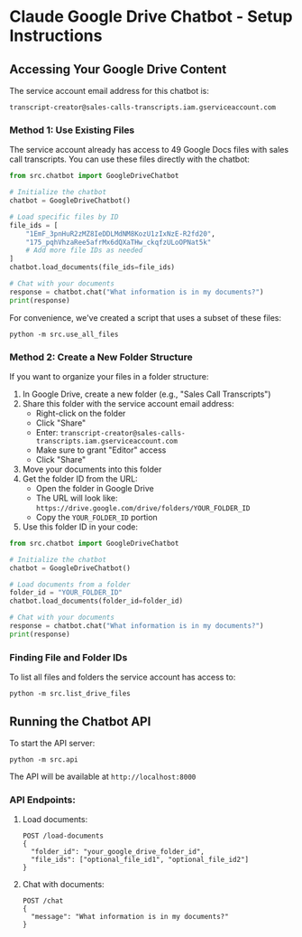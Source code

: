 # Claude Google Drive Chatbot - Setup Instructions

## Accessing Your Google Drive Content

The service account email address for this chatbot is:
```
transcript-creator@sales-calls-transcripts.iam.gserviceaccount.com
```

### Method 1: Use Existing Files

The service account already has access to 49 Google Docs files with sales call transcripts. You can use these files directly with the chatbot:

```python
from src.chatbot import GoogleDriveChatbot

# Initialize the chatbot
chatbot = GoogleDriveChatbot()

# Load specific files by ID
file_ids = [
    "1EmF_3pnHuR2zMZ8IeDDLMdNM8KozU1zIxNzE-R2fd20",
    "175_pqhVhzaRee5afrMx6dQXaTHw_ckqfzULoOPNat5k"
    # Add more file IDs as needed
]
chatbot.load_documents(file_ids=file_ids)

# Chat with your documents
response = chatbot.chat("What information is in my documents?")
print(response)
```

For convenience, we've created a script that uses a subset of these files:
```
python -m src.use_all_files
```

### Method 2: Create a New Folder Structure

If you want to organize your files in a folder structure:

1. In Google Drive, create a new folder (e.g., "Sales Call Transcripts")
2. Share this folder with the service account email address:
   - Right-click on the folder
   - Click "Share"
   - Enter: `transcript-creator@sales-calls-transcripts.iam.gserviceaccount.com`
   - Make sure to grant "Editor" access
   - Click "Share"
3. Move your documents into this folder
4. Get the folder ID from the URL:
   - Open the folder in Google Drive
   - The URL will look like: `https://drive.google.com/drive/folders/YOUR_FOLDER_ID`
   - Copy the `YOUR_FOLDER_ID` portion
5. Use this folder ID in your code:

```python
from src.chatbot import GoogleDriveChatbot

# Initialize the chatbot
chatbot = GoogleDriveChatbot()

# Load documents from a folder
folder_id = "YOUR_FOLDER_ID"
chatbot.load_documents(folder_id=folder_id)

# Chat with your documents
response = chatbot.chat("What information is in my documents?")
print(response)
```

### Finding File and Folder IDs

To list all files and folders the service account has access to:
```
python -m src.list_drive_files
```

## Running the Chatbot API

To start the API server:
```
python -m src.api
```

The API will be available at `http://localhost:8000`

### API Endpoints:

1. Load documents:
   ```
   POST /load-documents
   {
     "folder_id": "your_google_drive_folder_id",
     "file_ids": ["optional_file_id1", "optional_file_id2"]
   }
   ```

2. Chat with documents:
   ```
   POST /chat
   {
     "message": "What information is in my documents?"
   }
   ```